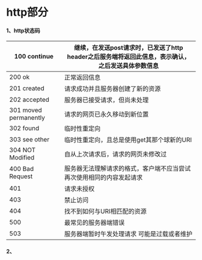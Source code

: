 # http部分
#### 1、http状态码

| 100  continue          | 继续，在发送post请求时，已发送了http header之后服务端将返回此信息，表示确认，之后发送具体参数信息 |
| ---------------------- | ------------------------------------------------------------ |
| 200  ok                | 正常返回信息                                                 |
| 201  created           | 请求成功并且服务器创建了新的资源                             |
| 202  accepted          | 服务器已接受请求，但尚未处理                                 |
| 301  moved permanently | 请求的网页已永久移动到新位置                                 |
| 302  found             | 临时性重定向                                                 |
| 303   see  other       | 临时性重定向，且总是使用get其那个球新的URI                   |
| 304   NOT Modified     | 自从上次请求后，请求的网页未修改过                           |
| 400   Bad Request      | 服务器无法理解请求的格式，客户端不应当尝试再次使用相同的内容发起请求 |
| 401                    | 请求未授权                                                   |
| 403                    | 禁止访问                                                     |
| 404                    | 找不到如何与URI相匹配的资源                                  |
| 500                    | 最常见的服务器端错误                                         |
| 503                    | 服务器端暂时午发处理请求  可能是过载或者维护                 |

#### 2、

